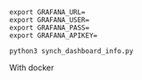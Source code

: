 ##

    export GRAFANA_URL=
    export GRAFANA_USER=
    export GRAFANA_PASS=
    export GRAFANA_APIKEY=

    python3 synch_dashboard_info.py

With docker

    